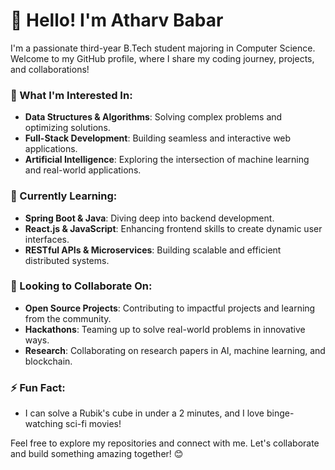 # 👋 Hello! I'm Atharv Babar

I'm a passionate third-year B.Tech student majoring in Computer Science. Welcome to my GitHub profile, where I share my coding journey, projects, and collaborations!

### 👀 What I'm Interested In:
- **Data Structures & Algorithms**: Solving complex problems and optimizing solutions.
- **Full-Stack Development**: Building seamless and interactive web applications.
- **Artificial Intelligence**: Exploring the intersection of machine learning and real-world applications.

### 🌱 Currently Learning:
- **Spring Boot & Java**: Diving deep into backend development.
- **React.js & JavaScript**: Enhancing frontend skills to create dynamic user interfaces.
- **RESTful APIs & Microservices**: Building scalable and efficient distributed systems.
  
### 💞️ Looking to Collaborate On:
- **Open Source Projects**: Contributing to impactful projects and learning from the community.
- **Hackathons**: Teaming up to solve real-world problems in innovative ways.
- **Research**: Collaborating on research papers in AI, machine learning, and blockchain.




### ⚡ Fun Fact:
- I can solve a Rubik's cube in under a 2 minutes, and I love binge-watching sci-fi movies!

Feel free to explore my repositories and connect with me. Let's collaborate and build something amazing together! 😊


<!---
atharv0825/atharv0825 is a ✨ special ✨ repository because its `README.md` (this file) appears on your GitHub profile.
You can click the Preview link to take a look at your changes.
--->
